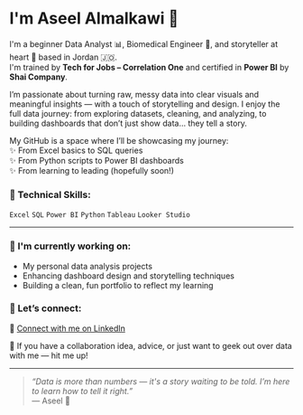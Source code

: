 # I'm Aseel Almalkawi 👋

I'm a beginner Data Analyst 📊, Biomedical Engineer 🧠, and storyteller at heart 🎨 based in Jordan 🇯🇴.  
I'm trained by **Tech for Jobs – Correlation One** and certified in **Power BI** by **Shai Company**.  

I’m passionate about turning raw, messy data into clear visuals and meaningful insights — with a touch of storytelling and design. I enjoy the full data journey: from exploring datasets, cleaning, and analyzing, to building dashboards that don’t just show data… they tell a story.

My GitHub is a space where I’ll be showcasing my journey:  
✨ From Excel basics to SQL queries  
✨ From Python scripts to Power BI dashboards  
✨ From learning to leading (hopefully soon!)

### 💼 Technical Skills:
`Excel` `SQL` `Power BI` `Python` `Tableau` `Looker Studio`  

---

### 🔭 I'm currently working on:
- My personal data analysis projects  
- Enhancing dashboard design and storytelling techniques  
- Building a clean, fun portfolio to reflect my learning

  
### 🤝 Let’s connect:
🔗 [Connect with me on LinkedIn](https://www.linkedin.com/in/aseel-almalkawi/)

💬 If you have a collaboration idea, advice, or just want to geek out over data with me — hit me up!

---

> *“Data is more than numbers — it's a story waiting to be told. I’m here to learn how to tell it right.”*  
— Aseel 🌟


